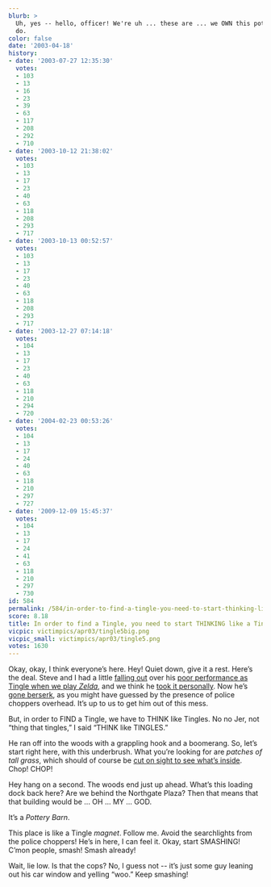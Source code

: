 ```yaml
---
blurb: >
  Uh, yes -- hello, officer! We're uh ... these are ... we OWN this pottery, yes we
  do.
color: false
date: '2003-04-18'
history:
- date: '2003-07-27 12:35:30'
  votes:
  - 103
  - 13
  - 16
  - 23
  - 39
  - 63
  - 117
  - 208
  - 292
  - 710
- date: '2003-10-12 21:38:02'
  votes:
  - 103
  - 13
  - 17
  - 23
  - 40
  - 63
  - 118
  - 208
  - 293
  - 717
- date: '2003-10-13 00:52:57'
  votes:
  - 103
  - 13
  - 17
  - 23
  - 40
  - 63
  - 118
  - 208
  - 293
  - 717
- date: '2003-12-27 07:14:18'
  votes:
  - 104
  - 13
  - 17
  - 23
  - 40
  - 63
  - 118
  - 210
  - 294
  - 720
- date: '2004-02-23 00:53:26'
  votes:
  - 104
  - 13
  - 17
  - 24
  - 40
  - 63
  - 118
  - 210
  - 297
  - 727
- date: '2009-12-09 15:45:37'
  votes:
  - 104
  - 13
  - 17
  - 24
  - 41
  - 63
  - 118
  - 210
  - 297
  - 730
id: 584
permalink: /584/in-order-to-find-a-tingle-you-need-to-start-thinking-like-a-tingle/
score: 8.18
title: In order to find a Tingle, you need to start THINKING like a Tingle.
vicpic: victimpics/apr03/tingle5big.png
vicpic_small: victimpics/apr03/tingle5.png
votes: 1630
---
```


Okay, okay, I think everyone’s here. Hey! Quiet down, give it a rest.
Here’s the deal. Steve and I had a little [falling
out](@/victim/580.md) over his [poor performance as Tingle when we
play *Zelda*](@/victim/581.md), and we think he [took it
personally](@/victim/582.md). Now he’s [gone
berserk](@/victim/583.md), as you might have guessed by the presence
of police choppers overhead. It’s up to us to get him out of this mess.

But, in order to FIND a Tingle, we have to THINK like Tingles. No no
Jer, not “thing that tingles,” I said “THINK like TINGLES.”

He ran off into the woods with a grappling hook and a boomerang. So,
let’s start right here, with this underbrush. What you’re looking for
are *patches of tall grass*, which should of course be [cut on sight to
see what’s inside](@/victim/574.md). Chop! CHOP!

Hey hang on a second. The woods end just up ahead. What’s this loading
dock back here? Are we behind the Northgate Plaza? Then that means that
that building would be ... OH ... MY ... GOD.

It’s a *Pottery Barn*.

This place is like a Tingle *magnet*. Follow me. Avoid the searchlights
from the police choppers! He’s in here, I can feel it. Okay, start
SMASHING! C’mon people, smash! Smash already!

Wait, lie low. Is that the cops? No, I guess not -- it’s just some guy
leaning out his car window and yelling “woo.” Keep smashing!